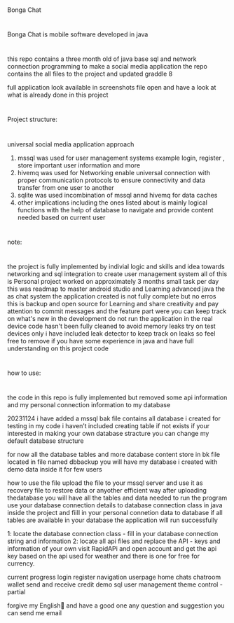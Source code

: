 ###
Bonga Chat
###

#
Bonga Chat is mobile software developed in java
#

this repo contains a three  month old of java base sql and network connection programming to make a social media application 
the repo contains the all files to the project and updated graddle 8 

full  application look available in screenshots file 
open and have a look at what is already done in this project

#
Project structure:
#
universal social media application approach 
1. mssql  was used for user management systems example login, register , store important user information and more
2. hivemq was used for Networking enable universal connection with proper communication protocols to ensure connectivity and data transfer from one user to another 
3. sqlite was used incombination of mssql annd hivemq for data caches 
4. other implications including the ones listed about is mainly logical functions with the help of database to navigate and provide content needed based on current user

#
note:
#
the project is fully implemented by indivial logic and skills and idea towards networking and sql integration to create user management system all of this is Personal project worked on approximately 3 months small task per day this was readmap to master android studio and Learning advanced java the as  chat system the application created is not fully complete but no erros this is backup and open source for Learning and share creativity and pay attention to commit messages and the feature part were you can keep track on what's new in the development do not run the application in the real device code hasn't been fully cleaned to avoid memory leaks try on test devices only i have included leak detector to keep track on leaks so feel free to remove if you have some experience in java and have full understanding on this project code 

#
how to use:
#

the code in this repo is fully implemented but removed some api information and my personal connection information to my database 

20231124
i have added a mssql bak file contains all database i created for testing in my code i haven’t included creating table if not exists if your interested in making your own database stracture you can change my default database structure 

for now all the database tables and more database content store in bk file located in file named dbbackup
you will have my database i created with demo data inside it for few users

how to use the file upload the file to your mssql server and use it as recovery file to restore data or anyother efficient way after uploading thedatabase you will have all the tables and data needed to run the program
use your database connection details to database connection class in java inside the project and fiill in your personal connetion data to database if all tables are available in your database the application will run successfully 

1: locate the database connection class - fill in your database connection string and information 
2: locate all api files and replace the API - keys and information of your own visit RapidAPi and open account and get the api key based on the api used for weather and there is   one for free for currency.

current progress
login
register
navigation
userpage
home
chats
chatroom
wallet
send and receive credit demo sql 
user management 
theme control - partial

forgive my English🫠 and have a good one any question and suggestion you can send me email 

